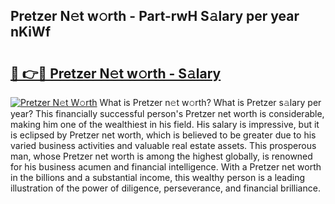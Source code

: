 ## Pretzer N𝚎t w𝚘rth - Part-rwH S𝚊lary per year nKiWf

# <h2><a href="http://gc00rke.nevu.top/?p=Pretzer">🔗 👉🔴 Pretzer N𝚎t w𝚘rth - S𝚊lary</a></h2>

[![Pretzer N𝚎t W𝚘rth](https://i.imgur.com/EBH3L9S.jpeg)](http://gc00rke.nevu.top/?p=Pretzer)
What is Pretzer n𝚎t w𝚘rth? What is Pretzer s𝚊lary per year?
This financially successful person's Pretzer net worth is considerable, making him one of the wealthiest in his field. His salary is impressive, but it is eclipsed by Pretzer net worth, which is believed to be greater due to his varied business activities and valuable real estate assets. This prosperous man, whose Pretzer net worth is among the highest globally, is renowned for his business acumen and financial intelligence. With a Pretzer net worth in the billions and a substantial income, this wealthy person is a leading illustration of the power of diligence, perseverance, and financial brilliance.
